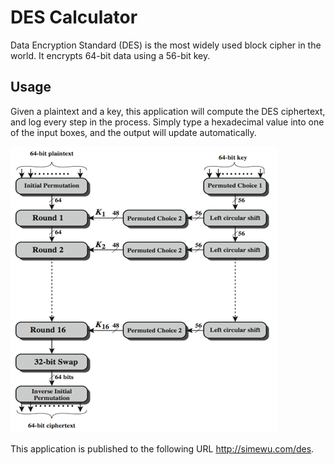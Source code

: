 # DES Calculator
Data Encryption Standard (DES) is the most widely used block cipher in the world. It encrypts 64-bit data using a 56-bit key.

## Usage
Given a plaintext and a key, this application will compute the DES ciphertext, and log every step in the process.
Simply type a hexadecimal value into one of the input boxes, and the output will update automatically.

![](/diagram.png)

This application is published to the following URL
http://simewu.com/des.
